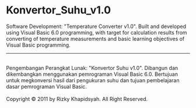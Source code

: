 # Konvertor_Suhu_v1.0
Software Development: "Temperature Converter v1.0". Built and developed using Visual Basic 6.0 programming, with target for calculation results from converting of temperature measurements and basic learning objectives of Visual Basic programming.
<br>
___________________________________________________________________________________________________________________________
<br>
Pengembangan Perangkat Lunak: "Konvertor Suhu v1.0". Dibangun dan dikembangkan menggunakan pemrograman Visual Basic 6.0. Bertujuan untuk megkonversi hasil dari pengukuran suhu dan tujuan pembelajaran dasar pemrograman Visual Basic.
<br><br>
Copyright © 2011 by Rizky Khapidsyah.
All Right Reserved.
